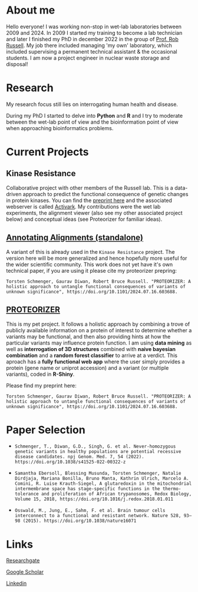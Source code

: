 # About me
Hello everyone!
I was working non-stop in wet-lab laboratories between 2009 and 2024. In 2009 I started my training to become a lab technician and later I finished my PhD in december 2022 in the group of [Prof. Rob Russell](http://russelllab.org). My job there included managing 'my own' laboratory, which included supervising a permanent technical assistant & the occasional students. I am now a project engineer in nuclear waste storage and disposal!

# Research
My research focus still lies on interrogating human health and disease.

During my PhD I started to delve into **Python** and **R** and I try to moderate between the wet-lab point of view and the bioinformation point of view when approaching bioinformatics problems.

# Current Projects 
## Kinase Resistance
Collaborative project with other members of the Russell lab.
This is a data-driven approach to predict the functional consequence of genetic changes in protein kinases. You can find the [preprint here](https://www.researchsquare.com/article/rs-5001235/v1) and the associated webserver is called [Activark](http://activark.russelllab.org/). My contributions were the wet lab experiments, the alignment viewer (also see my other associated project below) and conceptual ideas (see Proteorizer for familiar ideas).


## [Annotating Alignments (standalone)](https://github.com/tschmenger/Annotate_Alignments)
A variant of this is already used in the ``Kinase Resistance`` project. The version here will be more generalized and hence hopefully more useful for the wider scientific community. 
This work does not yet have it's own technical paper, if you are using it please cite my proteorizer prepring:

`Torsten Schmenger, Gaurav Diwan, Robert Bruce Russell. "PROTEORIZER: A holistic approach to untangle functional consequences of variants of unknown significance", https://doi.org/10.1101/2024.07.16.603688.`

## [PROTEORIZER](https://github.com/tschmenger/PROTEORIZER)
This is my pet project. It follows a holistic approach by combining a trove of publicly available information on a protein of interest to determine whether a variants may be functional, and then also providing hints at how the particular variants may influence protein function. I am using **data mining** as well as **interrogation of 3D structures** combined with **naive bayesian combination** and a **random forest classifier** to arrive at a verdict. This aproach has a **fully functional web app** where the user simply provides a protein (gene name or uniprot accession) and a variant (or multiple variants), coded in **R-Shiny**.

Please find my preprint here:

`Torsten Schmenger, Gaurav Diwan, Robert Bruce Russell. "PROTEORIZER: A holistic approach to untangle functional consequences of variants of unknown significance", https://doi.org/10.1101/2024.07.16.603688.`

# Paper Selection

- ``Schmenger, T., Diwan, G.D., Singh, G. et al. Never-homozygous genetic variants in healthy populations are potential recessive disease candidates. npj Genom. Med. 7, 54 (2022). https://doi.org/10.1038/s41525-022-00322-z``

- ``Samantha Ebersoll, Blessing Musunda, Torsten Schmenger, Natalie Dirdjaja, Mariana Bonilla, Bruno Manta, Kathrin Ulrich, Marcelo A. Comini, R. Luise Krauth-Siegel,
A glutaredoxin in the mitochondrial intermembrane space has stage-specific functions in the thermo-tolerance and proliferation of African trypanosomes, Redox Biology, Volume 15, 2018, https://doi.org/10.1016/j.redox.2018.01.011``

- ``Osswald, M., Jung, E., Sahm, F. et al. Brain tumour cells interconnect to a functional and resistant network. Nature 528, 93–98 (2015). https://doi.org/10.1038/nature16071``

# Links

[Researchgate](https://www.researchgate.net/profile/Torsten-Schmenger)

[Google Scholar](https://scholar.google.com/citations?user=OvgMdSgAAAAJ&hl=en)

[Linkedin](https://www.linkedin.com/in/dr-torsten-schmenger-85b79021b/)




